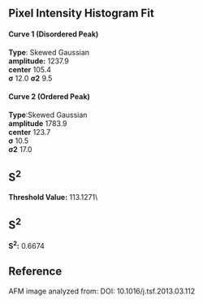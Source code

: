 ## Pixel Intensity Histogram Fit

#### Curve 1 (Disordered Peak)
**Type**: Skewed Gaussian\
**amplitude:** 1237.9\
**center** 105.4\
**σ** 12.0
**σ2** 9.5


#### Curve 2 (Ordered Peak)
**Type**:Skewed Gaussian\
**amplitude** 1783.9\
**center** 123.7\
**σ** 10.5\
**σ2** 17.0


## S<sup>2</sup>
**Threshold Value:** 113.1271\
## S<sup>2</sup>
**S<sup>2</sup>:** 0.6674












## Reference
AFM image analyzed from:
DOI: 10.1016/j.tsf.2013.03.112
